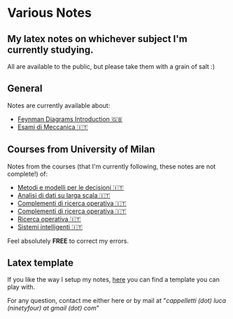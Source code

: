 # Various Notes
## My latex notes on whichever subject I'm currently studying.
All are available to the public, but please take them with a grain of salt :)

## General
Notes are currently available about:
- [Feynman Diagrams Introduction 🇬🇧](https://github.com/LucaCappelletti94/qed-notes/blob/master/Feynman%20Diagrams/Feynman%20Diagrams.pdf)
- [Esami di Meccanica 🇮🇹](https://github.com/LucaCappelletti94/various-notes/blob/master/Temi%20di%20Meccanica/Temi%20di%20Meccanica%20v1.1.pdf)

## Courses from University of Milan
Notes from the courses (that I'm currently following, these notes are not complete!) of:
- [Metodi e modelli per le decisioni 🇮🇹](https://github.com/LucaCappelletti94/various-notes/blob/master/Metodi%20e%20Modelli%20per%20le%20decisioni/main.pdf)
- [Analisi di dati su larga scala 🇮🇹](https://github.com/LucaCappelletti94/various-notes/blob/master/Analisi%20di%20dati%20su%20larga%20scala/main.pdf)
- [Complementi di ricerca operativa 🇮🇹](https://github.com/LucaCappelletti94/various-notes/blob/master/Complementi%20di%20ricerca%20operativa/main.pdf)
- [Complementi di ricerca operativa 🇮🇹](https://github.com/LucaCappelletti94/various-notes/blob/master/Complementi%20di%20ricerca%20operativa/main.pdf)
- [Ricerca operativa 🇮🇹](https://github.com/LucaCappelletti94/various-notes/blob/master/Ricerca%20operativa/main.pdf)
- [Sistemi intelligenti 🇮🇹](https://github.com/LucaCappelletti94/various-notes/blob/master/Sistemi%20Intelligenti/main.pdf)

Feel absolutely **FREE** to correct my errors.

## Latex template
If you like the way I setup my notes, [here](https://github.com/LucaCappelletti94/various-notes/tree/master/Template) you can find a template you can play with.

For any question, contact me either here or by mail at "*cappelletti (dot) luca (ninetyfour) at gmail (dot) com*"
